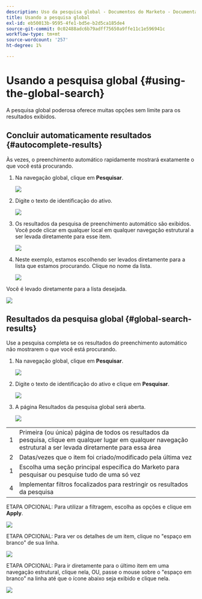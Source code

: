```yaml
---
description: Uso da pesquisa global - Documentos do Marketo - Documentação do produto
title: Usando a pesquisa global
exl-id: eb50013b-9595-4fe1-bd5e-b2d5ca185de4
source-git-commit: 0c02488adc6b79adff75650a9ffe11c1e596941c
workflow-type: tm+mt
source-wordcount: '257'
ht-degree: 1%

---
```


# Usando a pesquisa global {#using-the-global-search}

A pesquisa global poderosa oferece muitas opções sem limite para os resultados exibidos.

## Concluir automaticamente resultados {#autocomplete-results}

Às vezes, o preenchimento automático rapidamente mostrará exatamente o que você está procurando.

1. Na navegação global, clique em **Pesquisar**.

   ![](assets/using-the-global-search-1.png)

1. Digite o texto de identificação do ativo.

   ![](assets/using-the-global-search-2.png)

1. Os resultados da pesquisa de preenchimento automático são exibidos. Você pode clicar em qualquer local em qualquer navegação estrutural a ser levada diretamente para esse item.

   ![](assets/using-the-global-search-3.png)

1. Neste exemplo, estamos escolhendo ser levados diretamente para a lista que estamos procurando. Clique no nome da lista.

   ![](assets/using-the-global-search-4.png)

Você é levado diretamente para a lista desejada.

![](assets/using-the-global-search-5.png)

## Resultados da pesquisa global {#global-search-results}

Use a pesquisa completa se os resultados do preenchimento automático não mostrarem o que você está procurando.

1. Na navegação global, clique em **Pesquisar**.

   ![](assets/using-the-global-search-6.png)

1. Digite o texto de identificação do ativo e clique em **Pesquisar**.

   ![](assets/using-the-global-search-7.png)

1. A página Resultados da pesquisa global será aberta.

   ![](assets/using-the-global-search-8.png)

<table> 
 <tbody>
  <tr>
   <td>1</td> 
   <td>Primeira (ou única) página de todos os resultados da pesquisa, clique em qualquer lugar em qualquer navegação estrutural a ser levada diretamente para essa área</td> 
  </tr>
  <tr>
   <td>2</td> 
   <td>Datas/vezes que o item foi criado/modificado pela última vez</td> 
  </tr>
  <tr>
   <td>1</td> 
   <td>Escolha uma seção principal específica do Marketo para pesquisar ou pesquise tudo de uma só vez</td> 
  </tr>
  <tr>
   <td>4</td> 
   <td>Implementar filtros focalizados para restringir os resultados da pesquisa</td> 
  </tr>
 </tbody>
</table>

ETAPA OPCIONAL: Para utilizar a filtragem, escolha as opções e clique em **Apply**.

![](assets/using-the-global-search-9.png)

ETAPA OPCIONAL: Para ver os detalhes de um item, clique no &quot;espaço em branco&quot; de sua linha.

![](assets/using-the-global-search-10.png)

ETAPA OPCIONAL: Para ir diretamente para o último item em uma navegação estrutural, clique nela, OU, passe o mouse sobre o &quot;espaço em branco&quot; na linha até que o ícone abaixo seja exibido e clique nela.

![](assets/using-the-global-search-11.png)
